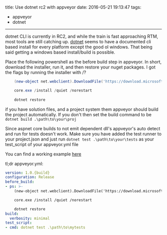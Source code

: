 title: Use dotnet rc2 with appveyor
date: 2016-05-21 19:13:47
tags:
  - appveyor
  - dotnet
---

dotnet CLI is currently in RC2, and while the train is fast approaching RTM, most tools are still catching up. [dotnet](dot.net) seems to have a documented cli based install for every platform except the good ol windows. That being said getting a windows based install/build is possible.
<!-- more -->

Place the following powershell as the before build step in appveyor. In short, download the installer, run it, and then restore your nuget packages. I got the flags by running the installer with /?

```powershell
    (new-object net.webclient).DownloadFile('https://download.microsoft.com/download/4/6/1/46116DFF-29F9-4FF8-94BF-F9BE05BE263B/packages/DotNetCore.1.0.0.RC2-SDK.Preview1-x64.exe','core.exe')

    core.exe /install /quiet /norestart
    
    dotnet restore


```

if you have solution files, and a project system them appveyor should build the project automatically. If you don't then set the build command to be `dotnet build .\path\to\your\proj`

Since aspnet core builds to not emit dependent dll's appveyor's auto detect and run for tests doesn't work. Make sure you have added the test runner to your project.json and just run `dotnet test .\path\to\your\tests` as your test_script of your appveyor.yml file

You can find a working example [here](https://github.com/tparnell8/shodan.net) 

tl;dr appveyor.yml:

```yml
version: 1.0.{build}
configuration: Release
before_build:
- ps: >-
    (new-object net.webclient).DownloadFile('https://download.microsoft.com/download/4/6/1/46116DFF-29F9-4FF8-94BF-F9BE05BE263B/packages/DotNetCore.1.0.0.RC2-SDK.Preview1-x64.exe','core.exe')

    core.exe /install /quiet /norestart

    dotnet restore
build:
  verbosity: minimal
test_script:
- cmd: dotnet test .\path\to\mytests

```